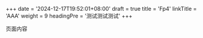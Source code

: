 +++
date = '2024-12-17T19:52:01+08:00'
draft = true
title = 'Fp4'
linkTitle = 'AAA'
weight = 9
headingPre = '测试测试测试'
+++

页面内容
